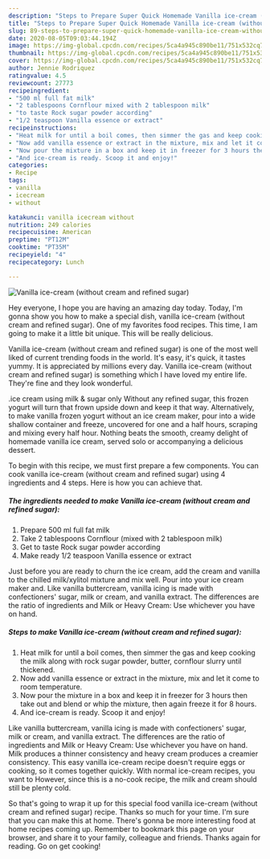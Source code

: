 ```yaml
---
description: "Steps to Prepare Super Quick Homemade Vanilla ice-cream (without cream and refined sugar)"
title: "Steps to Prepare Super Quick Homemade Vanilla ice-cream (without cream and refined sugar)"
slug: 89-steps-to-prepare-super-quick-homemade-vanilla-ice-cream-without-cream-and-refined-sugar
date: 2020-08-05T09:03:44.194Z
image: https://img-global.cpcdn.com/recipes/5ca4a945c890be11/751x532cq70/vanilla-ice-cream-without-cream-and-refined-sugar-recipe-main-photo.jpg
thumbnail: https://img-global.cpcdn.com/recipes/5ca4a945c890be11/751x532cq70/vanilla-ice-cream-without-cream-and-refined-sugar-recipe-main-photo.jpg
cover: https://img-global.cpcdn.com/recipes/5ca4a945c890be11/751x532cq70/vanilla-ice-cream-without-cream-and-refined-sugar-recipe-main-photo.jpg
author: Jennie Rodriquez
ratingvalue: 4.5
reviewcount: 27773
recipeingredient:
- "500 ml full fat milk"
- "2 tablespoons Cornflour mixed with 2 tablespoon milk"
- "to taste Rock sugar powder according"
- "1/2 teaspoon Vanilla essence or extract"
recipeinstructions:
- "Heat milk for until a boil comes, then simmer the gas and keep cooking the milk along with rock sugar powder, butter, cornflour slurry until thickened."
- "Now add vanilla essence or extract in the mixture, mix and let it come to room temperature."
- "Now pour the mixture in a box and keep it in freezer for 3 hours then take out and blend or whip the mixture, then again freeze it for 8 hours."
- "And ice-cream is ready. Scoop it and enjoy!"
categories:
- Recipe
tags:
- vanilla
- icecream
- without

katakunci: vanilla icecream without 
nutrition: 249 calories
recipecuisine: American
preptime: "PT12M"
cooktime: "PT35M"
recipeyield: "4"
recipecategory: Lunch

---
```



![Vanilla ice-cream (without cream and refined sugar)](https://img-global.cpcdn.com/recipes/5ca4a945c890be11/751x532cq70/vanilla-ice-cream-without-cream-and-refined-sugar-recipe-main-photo.jpg)

Hey everyone, I hope you are having an amazing day today. Today, I'm gonna show you how to make a special dish, vanilla ice-cream (without cream and refined sugar). One of my favorites food recipes. This time, I am going to make it a little bit unique. This will be really delicious.

Vanilla ice-cream (without cream and refined sugar) is one of the most well liked of current trending foods in the world. It's easy, it's quick, it tastes yummy. It is appreciated by millions every day. Vanilla ice-cream (without cream and refined sugar) is something which I have loved my entire life. They're fine and they look wonderful.

.ice cream using milk &amp; sugar only Without any refined sugar, this frozen yogurt will turn that frown upside down and keep it that way. Alternatively, to make vanilla frozen yogurt without an ice cream maker, pour into a wide shallow container and freeze, uncovered for one and a half hours, scraping and mixing every half hour. Nothing beats the smooth, creamy delight of homemade vanilla ice cream, served solo or accompanying a delicious dessert.


To begin with this recipe, we must first prepare a few components. You can cook vanilla ice-cream (without cream and refined sugar) using 4 ingredients and 4 steps. Here is how you can achieve that.

<!--inarticleads1-->

##### The ingredients needed to make Vanilla ice-cream (without cream and refined sugar):

1. Prepare 500 ml full fat milk
1. Take 2 tablespoons Cornflour (mixed with 2 tablespoon milk)
1. Get to taste Rock sugar powder according
1. Make ready 1/2 teaspoon Vanilla essence or extract


Just before you are ready to churn the ice cream, add the cream and vanilla to the chilled milk/xylitol mixture and mix well. Pour into your ice cream maker and. Like vanilla buttercream, vanilla icing is made with confectioners&#39; sugar, milk or cream, and vanilla extract. The differences are the ratio of ingredients and Milk or Heavy Cream: Use whichever you have on hand. 

<!--inarticleads2-->

##### Steps to make Vanilla ice-cream (without cream and refined sugar):

1. Heat milk for until a boil comes, then simmer the gas and keep cooking the milk along with rock sugar powder, butter, cornflour slurry until thickened.
1. Now add vanilla essence or extract in the mixture, mix and let it come to room temperature.
1. Now pour the mixture in a box and keep it in freezer for 3 hours then take out and blend or whip the mixture, then again freeze it for 8 hours.
1. And ice-cream is ready. Scoop it and enjoy!


Like vanilla buttercream, vanilla icing is made with confectioners&#39; sugar, milk or cream, and vanilla extract. The differences are the ratio of ingredients and Milk or Heavy Cream: Use whichever you have on hand. Milk produces a thinner consistency and heavy cream produces a creamier consistency. This easy vanilla ice-cream recipe doesn&#39;t require eggs or cooking, so it comes together quickly. With normal ice-cream recipes, you want to However, since this is a no-cook recipe, the milk and cream should still be plenty cold. 

So that's going to wrap it up for this special food vanilla ice-cream (without cream and refined sugar) recipe. Thanks so much for your time. I'm sure that you can make this at home. There's gonna be more interesting food at home recipes coming up. Remember to bookmark this page on your browser, and share it to your family, colleague and friends. Thanks again for reading. Go on get cooking!
